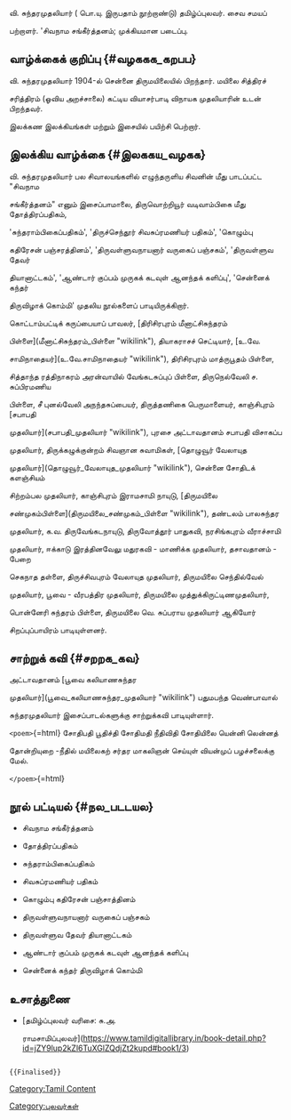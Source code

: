 வி. சுந்தரமுதலியார் ( பொ.யு. இருபதாம் நூற்றாண்டு) தமிழ்ப்புலவர். சைவ சமயப்
பற்றாளர். \'சிவநாம சங்கீர்த்தனம்; முக்கியமான படைப்பு.

## வாழ்க்கைக் குறிப்பு {#வழககக_கறபப}

வி. சுந்தரமுதலியார் 1904-ல் சென்னை திருமயிலையில் பிறந்தார். மயிலை சித்திரச்
சரித்திரம் (ஓவிய அறச்சாலை) கட்டிய வியாசர்பாடி விநாயக முதலியாரின் உடன் பிறந்தவர்.
இலக்கண இலக்கியங்கள் மற்றும் இசையில் பயிற்சி பெற்றார்.

## இலக்கிய வாழ்க்கை {#இலககய_வழகக}

வி. சுந்தரமுதலியார் பல சிவாலயங்களில் எழுந்தருளிய சிவனின் மீது பாடப்பட்ட \"சிவநாம
சங்கீர்த்தனம்\" எனும் இசைப்பாமாலை, திருவொற்றியூர் வடிவாம்பிகை மீது தோத்திரப்பதிகம்,
\'சுந்தராம்பிகைப்பதிகம்\', \'திருச்செந்தூர் சிவசுப்ரமணியர் பதிகம்\', \'கொழும்பு
கதிரேசன் பஞ்சரத்தினம்\', \'திருவள்ளுவநாயனார் வருகைப் பஞ்சகம்\', \'திருவள்ளுவ தேவர்
தியானாட்டகம்\', \'ஆண்டார் குப்பம் முருகக் கடவுள் ஆனந்தக் களிப்பு\', \'சென்னைக் கந்தர்
திருவிழாக் கொம்மி\' முதலிய நூல்களைப் பாடியிருக்கிறார்.

கொட்டாம்பட்டிக் கருப்பையாப் பாவலர், [திரிசிரபுரம் மீனாட்சிசுந்தரம்
பிள்ளை](மீனாட்சிசுந்தரம்_பிள்ளை "wikilink"), தியாகராசச் செட்டியார், [உ.வே.
சாமிநாதையர்](உ.வே.சாமிநாதையர் "wikilink"), திரிசிரபுரம் மாத்ருபூதம் பிள்ளை,
சித்தாந்த ரத்திநாகரம் அரன்வாயில் வேங்கடசுப்புப் பிள்ளை, திருநெல்வேலி ச. சுப்பிரமணிய
பிள்ளை, சீ புனல்வேலி அநந்தசுப்பையர், திருத்தணிகை பெருமாளையர், காஞ்சிபுரம் [சபாபதி
முதலியார்](சபாபதி_முதலியார் "wikilink"), புரசை அட்டாவதானம் சபாபதி விசாகப்ப
முதலியார், திருக்கழுக்குன்றம் சிவஞான சுவாமிகள், [தொழுவூர் வேலாயுத
முதலியார்](தொழுவூர்_வேலாயுத_முதலியார் "wikilink"), சென்னை சோதிடக் களஞ்சியம்
சிற்றம்பல முதலியார், காஞ்சிபுரம் இராமசாமி நாயுடு, [திருமயிலை
சண்முகம்பிள்ளை](திருமயிலை_சண்முகம்_பிள்ளை "wikilink"), தண்டலம் பாலசுந்தர
முதலியார், க.வ. திருவேங்கடநாயுடு, திருவோத்தூர் பாதுகவி, நரசிங்கபுரம் வீராச்சாமி
முதலியார், ஈக்காடு இரத்தினவேலு மதுரகவி - மாணிக்க முதலியார், தசாவதானம் - பேறை
செகநாத தள்ளை, திருச்சிவபுரம் வேலாயுத முதலியார், திருமயிலை செந்தில்வேல்
முதலியார், பூவை - வீரபத்திர முதலியார், திருமயிலை முத்துக்கிருட்டிணமுதலியார்,
பொன்னேரி சுந்தரம் பிள்ளை, திருமயிலை வெ. சுப்பராய முதலியார் ஆகியோர்
சிறப்புப்பாயிரம் பாடியுள்ளனர்.

## சாற்றுக் கவி {#சறறக_கவ}

அட்டாவதானம் [பூவை கலியாணசுந்தர
முதலியார்](பூவை_கலியாணசுந்தர_முதலியார் "wikilink") பதுமபந்த வெண்பாவால்
சுந்தரமுதலியார் இசைப்பாடல்களுக்கு சாற்றுக்கவி பாடியுள்ளார்.

`<poem>`{=html} சோதிபதி பூதிச்தி சோதிமதி நீதிவிதி சோதியிலை யென்னி லென்னத்
தோன்றியுறை -நீதில் மயிலைகற் சர்தர மாகலிஞன் செய்யுள் வியன்முப் பழச்சலைக்கு மேல்.
`</poem>`{=html}

## நூல் பட்டியல் {#நல_படடயல}

-   சிவநாம சங்கீர்த்தனம்
-   தோத்திரப்பதிகம்
-   சுந்தராம்பிகைப்பதிகம்
-   சிவசுப்ரமணியர் பதிகம்
-   கொழும்பு கதிரேசன் பஞ்சாத்தினம்
-   திருவள்ளுவநாயனார் வருகைப் பஞ்சகம்
-   திருவள்ளுவ தேவர் தியானாட்டகம்
-   ஆண்டார் குப்பம் முருகக் கடவுள் ஆனந்தக் களிப்பு
-   சென்னைக் கந்தர் திருவிழாக் கொம்மி

## உசாத்துணை

-   [தமிழ்ப்புலவர் வரிசை: சு.அ.
    ராமசாமிப்புலவர்](https://www.tamildigitallibrary.in/book-detail.php?id=jZY9lup2kZl6TuXGlZQdjZt2kupd#book1/3)

```{=mediawiki}
{{Finalised}}
```
[Category:Tamil Content](Category:Tamil_Content "wikilink")
[Category:புலவர்கள்](Category:புலவர்கள் "wikilink")
